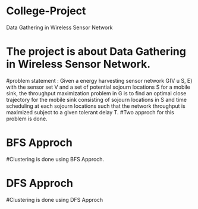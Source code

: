 # College-Project
Data Gathering in Wireless Sensor Network
# The project is about Data Gathering in Wireless Sensor Network. 
#problem statement : Given a energy harvesting sensor network G(V u S, E) with the sensor set V and a set of potential sojourn locations S for a mobile sink, the throughput maximization problem in G is to find an optimal close trajectory for the mobile sink consisting  of sojourn locations in S and time scheduling at each sojourn locations such that the network throughput is maximized subject to a given tolerant delay T.
#Two approch for this problem is done.
# BFS Approch
#Clustering is done using BFS Approch.
# DFS Approch
#Clustering is done using DFS Approch


 
